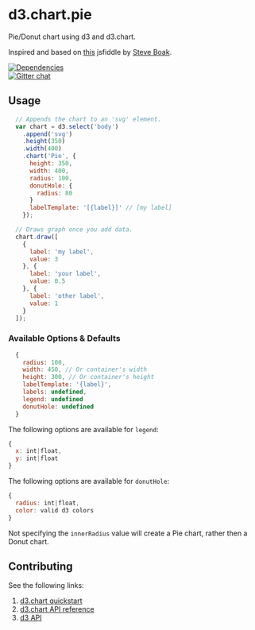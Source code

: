 d3.chart.pie
============

Pie/Donut chart using d3 and d3.chart. 

Inspired and based on [this][4] jsfiddle by [Steve Boak][5].

[![Dependencies](https://david-dm.org/knownasilya/d3.chart.pie.png)](https://david-dm.org/knownasilya/d3.chart.pie)  
[![Gitter chat](https://badges.gitter.im/knownasilya/d3.chart.pie.png)](https://gitter.im/knownasilya/d3.chart.pie)

## Usage

```js
  // Appends the chart to an 'svg' element.
  var chart = d3.select('body')
    .append('svg')
    .height(350)
    .width(400)
    .chart('Pie', {
      height: 350,
      width: 400,
      radius: 100,
      donutHole: {
        radius: 80
      }
      labelTemplate: '[{label}]' // [my label]
    });

  // Draws graph once you add data.
  chart.draw([
    {
      label: 'my label',
      value: 3
    }, {
      label: 'your label',
      value: 0.5
    }, {
      label: 'other label',
      value: 1
    }
  ]);
```


### Available Options & Defaults

```js
  {
    radius: 100,
    width: 450, // Or container's width
    height: 300, // Or container's height
    labelTemplate: '{label}',
    labels: undefined,
    legend: undefined
    donutHole: undefined
  }
```

The following options are available for `legend`:

```js
{
  x: int|float,
  y: int|float
}
```

The following options are available for `donutHole`:

```js
{
  radius: int|float,
  color: valid d3 colors
}
```

Not specifying the `innerRadius` value will create a Pie chart, rather then a Donut chart. 


## Contributing

See the following links:

1. [d3.chart quickstart][1]
2. [d3.chart API reference][2]
3. [d3 API][3]

[1]: https://github.com/misoproject/d3.chart/wiki/quickstart
[2]: http://misoproject.com/d3-chart/api.html
[3]: https://github.com/mbostock/d3/wiki/API-Reference
[4]: http://jsfiddle.net/stephenboak/hYuPb/
[5]: http://www.stephenboak.com/
